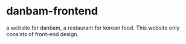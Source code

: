 # danbam-frontend
a website for danbam, a restaurant for korean food. This website only consists of front-end design.
